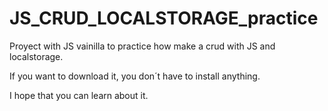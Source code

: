 # JS_CRUD_LOCALSTORAGE_practice

Proyect with JS vainilla to practice how make a crud with JS and localstorage.

If you want to download it, you don´t have to install anything. 

I hope that you can learn about it.
